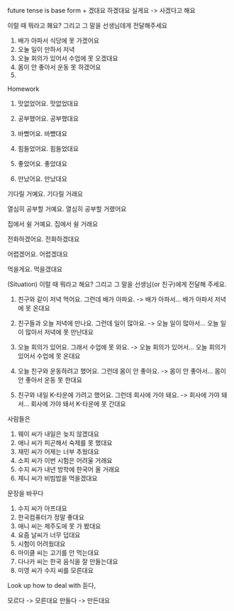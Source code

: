 future tense is
base form + 겠대요
하겠대요
실게요 -> 사겠다고 해요

이럴 때 뭐라고 홰요? 그리고 그 말을 선생님데게 전달해주세요


1. 배가 아파서 식당에 못 가겠어요
2. 오눌 일이 만하서 저녁
3. 오늘 회의가 있어서 수업에 못 오겠대요
4. 몸이 안 좋아서 운동 못 하갰어요
5. 

Homework
1. 맛없었어요.
맛없었대요

2. 공부했어요.
공부했대요

3. 바빴어요.
바빴대요

4. 힘들었어요.
힘들었대요

5. 좋았어요.
좋았대요

6. 만났어요.
만났대요

기다릴 거예요.
기다릴 거래요

열심히 공부할 거예요.
열심히 공부할 거랬어요

집에서 쉴 거예요.
집에서 쉴 거래요

전화하겠어요.
전화하겠대요

어렵겠어요.
어렵겠대요

먹을게요.
먹을갰대요


(Situation) 
이럴 때 뭐라고 해요? 그리고 그 말을 선생님(or 친구)에게 전달해 주세요.
 
1. 친구와 같이 저녁 먹어요. 그런데 배가 아파요. -> 배가 아파서…
배가 아파서 저녁에 못 온대요

2. 친구들과 오늘 저녁에 만나요. 그런데 일이 많아요. -> 오늘 일이 많아서…
오늘 일이 많아서 저녁에 못 만난대요

3. 오늘 회의가 있어요. 그래서 수업에 못 와요. -> 오늘 회의가 있어서…
오늘 회의가 있어서 수업에 못 온대요

4. 오늘 친구와 운동하려고 했어요. 그런데 몸이 안 좋아요. -> 몸이 안 좋아서…
몸이 안 좋아서 운동 못 한대요

5. 친구와 내일 K-타운에 가려고 했어요. 그런데 회사에 가야 돼요.
-> 회사에 가야 돼서…
회사에 가야 돼서 K-타운에 못 간대요

사람들은
1. 웨이 씨가 내일은 늦지 않겠대요
2. 애니 씨가 피곤해서 숙제를 못 했대요
3. 재민 씨가 어제는 너부 추웠대요
4. 소피 씨가 이번 시험은 어려울 거래요
5. 수지 씨가 내년 방학에 한국어 올 거래요
6. 제니 씨가 비빔밥을 먹을겠대요

문장을 바꾸다
1. 수지 씨가 아프대요
2. 한국컴퓨터가 정말 좋대요
3. 애니 씨는 제주도에 못 가 봤대요
4. 요즘 날씨가 너무 덥대요
5. 시험이 어려웠대요
6. 마이클 씨는 고기를 안 먹는대요
7. 다나카 씨는 한국 음식을 잘 만들는대요
8. 미영 씨가 수지 씨를 모른대요


Look up how to deal with 듣다, 

모르다 -> 모른대요
만들다 -> 만든대요